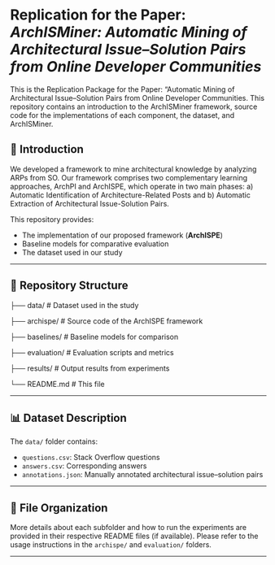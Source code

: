 # Replication for the Paper: *ArchISMiner: Automatic Mining of Architectural Issue–Solution Pairs from Online Developer Communities*

This is the Replication Package for the Paper:  “Automatic Mining of Architectural Issue–Solution Pairs from Online Developer Communities. This repository contains an introduction to the ArchISMiner framework, source code for the implementations of each component, the dataset, and ArchISMiner.

## 🚨 Introduction

We developed a framework to mine architectural knowledge by analyzing ARPs from SO. Our framework comprises two complementary learning approaches, ArchPI and ArchISPE, which operate
in two main phases: a) Automatic Identification of Architecture-Related Posts and b) Automatic Extraction of Architectural Issue-Solution Pairs.

This repository provides:
- The implementation of our proposed framework (**ArchISPE**)
- Baseline models for comparative evaluation
- The dataset used in our study

---

## 📁 Repository Structure

├── data/ # Dataset used in the study

├── archispe/ # Source code of the ArchISPE framework

├── baselines/ # Baseline models for comparison

├── evaluation/ # Evaluation scripts and metrics

├── results/ # Output results from experiments

└── README.md # This file


---

## 📊 Dataset Description

The `data/` folder contains:

- `questions.csv`: Stack Overflow questions  
- `answers.csv`: Corresponding answers  
- `annotations.json`: Manually annotated architectural issue–solution pairs  

---

## 📄 File Organization

More details about each subfolder and how to run the experiments are provided in their respective README files (if available). Please refer to the usage instructions in the `archispe/` and `evaluation/` folders.

---



